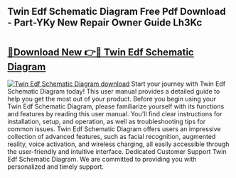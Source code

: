 ## Twin Edf Schematic Diagram Free Pdf Download - Part-YKy New Repair Owner Guide Lh3Kc

# <h2><a href="http://dfq9yh.blite.top/?on=Twin+Edf+Schematic+Diagram">🔗Download New 👉🔴 Twin Edf Schematic Diagram</a></h2>

[![Twin Edf Schematic Diagram download](https://i.imgur.com/lujVjoI.png)](http://dfq9yh.blite.top/?on=Twin+Edf+Schematic+Diagram)
Start your journey with Twin Edf Schematic Diagram today! This user manual provides a detailed guide to help you get the most out of your product. Before you begin using your Twin Edf Schematic Diagram, please familiarize yourself with its functions and features by reading this user manual. You'll find clear instructions for installation, setup, and operation, as well as troubleshooting tips for common issues. Twin Edf Schematic Diagram offers users an impressive collection of advanced features, such as facial recognition, augmented reality, voice activation, and wireless charging, all easily accessible through the user-friendly and intuitive interface. Dedicated Customer Support Twin Edf Schematic Diagram. We are committed to providing you with personalized and timely support.
